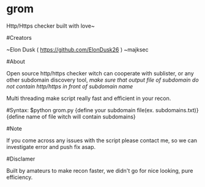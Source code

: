 # grom

Http/Https checker built with love~

#Creators

~Elon Dusk ( https://github.com/ElonDusk26 ) 
~majksec

#About

Open source http/https checker witch can cooperate with sublister, or any other subdomain discovery tool,
*make sure that output file of subdomain do not contain http/https in front of subdomain name*

Multi threading make script really fast and efficient in your recon.

#Syntax: $python grom.py {define your subdomain file(ex. subdomains.txt)} {define name of file witch will contain subdomains}

#Note

If you come across any issues with the script please contact me, so we can investigate error and push fix asap.

#Disclamer

Built by amateurs to make recon faster, we didn't go for nice looking, pure efficiency.
